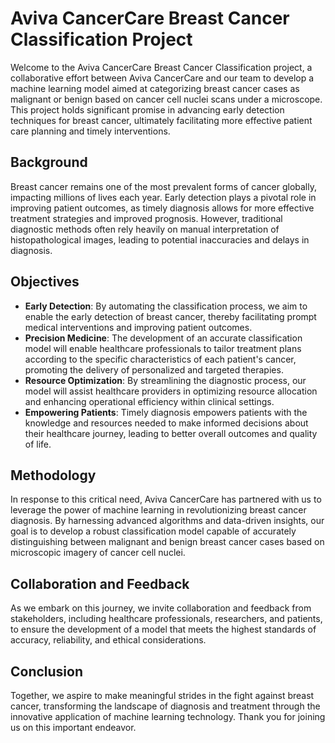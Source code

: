 # Aviva CancerCare Breast Cancer Classification Project

Welcome to the Aviva CancerCare Breast Cancer Classification project, a collaborative effort between Aviva CancerCare and our team to develop a machine learning model aimed at categorizing breast cancer cases as malignant or benign based on cancer cell nuclei scans under a microscope. This project holds significant promise in advancing early detection techniques for breast cancer, ultimately facilitating more effective patient care planning and timely interventions.

## Background
Breast cancer remains one of the most prevalent forms of cancer globally, impacting millions of lives each year. Early detection plays a pivotal role in improving patient outcomes, as timely diagnosis allows for more effective treatment strategies and improved prognosis. However, traditional diagnostic methods often rely heavily on manual interpretation of histopathological images, leading to potential inaccuracies and delays in diagnosis.

## Objectives
- **Early Detection**: By automating the classification process, we aim to enable the early detection of breast cancer, thereby facilitating prompt medical interventions and improving patient outcomes.
- **Precision Medicine**: The development of an accurate classification model will enable healthcare professionals to tailor treatment plans according to the specific characteristics of each patient's cancer, promoting the delivery of personalized and targeted therapies.
- **Resource Optimization**: By streamlining the diagnostic process, our model will assist healthcare providers in optimizing resource allocation and enhancing operational efficiency within clinical settings.
- **Empowering Patients**: Timely diagnosis empowers patients with the knowledge and resources needed to make informed decisions about their healthcare journey, leading to better overall outcomes and quality of life.

## Methodology
In response to this critical need, Aviva CancerCare has partnered with us to leverage the power of machine learning in revolutionizing breast cancer diagnosis. By harnessing advanced algorithms and data-driven insights, our goal is to develop a robust classification model capable of accurately distinguishing between malignant and benign breast cancer cases based on microscopic imagery of cancer cell nuclei.

## Collaboration and Feedback
As we embark on this journey, we invite collaboration and feedback from stakeholders, including healthcare professionals, researchers, and patients, to ensure the development of a model that meets the highest standards of accuracy, reliability, and ethical considerations.

## Conclusion
Together, we aspire to make meaningful strides in the fight against breast cancer, transforming the landscape of diagnosis and treatment through the innovative application of machine learning technology. Thank you for joining us on this important endeavor.
